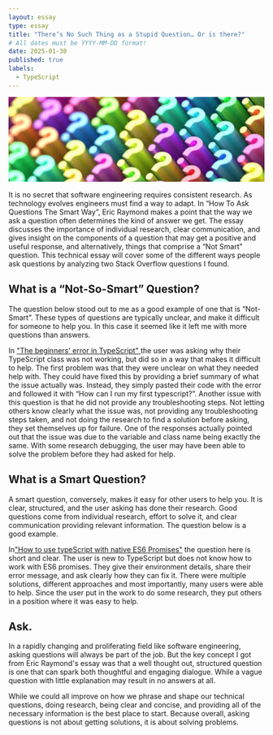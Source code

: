 ```yaml
---
layout: essay
type: essay
title: "There’s No Such Thing as a Stupid Question… Or is there?"
# All dates must be YYYY-MM-DD format!
date: 2025-01-30
published: true
labels:
  - TypeScript
---
```

<div style="text-align: center;">
<img width="1200px" class="rounded float-start pe-4" src="../img/question.jpeg">
</div>

It is no secret that software engineering requires consistent research. As technology evolves engineers must find a way to adapt. In “How To Ask Questions The Smart Way”, Eric Raymond makes a point that the way we ask a question often determines the kind of answer we get. The essay discusses the importance of individual research, clear communication, and gives insight on the components of a question that may get a positive and useful response, and alternatively, things that comprise a “Not Smart” question. This technical essay will cover some of the different ways people ask questions by analyzing two Stack Overflow questions I found.

## What is a “Not-So-Smart” Question?
The question below stood out to me as a good example of one that is “Not-Smart”. These types of questions are typically unclear, and make it difficult for someone to help you. In this case it seemed like it left me with more questions than answers.

In ["The beginners' error in TypeScript"
](https://stackoverflow.com/questions/47630677/the-beginners-error-in-typescript) the user was asking why their TypeScript class was not working, but did so in a way that makes it difficult to help. The first problem was that they were unclear on what they needed help with. They could have fixed this by providing a brief summary of what the issue actually was. Instead, they simply pasted their code with the error and followed it with “How can I run my first typescript?”. Another issue with this question is that he did not provide any troubleshooting steps. Not letting others know clearly what the issue was, not providing any troubleshooting steps taken, and not doing the research to find a solution before asking, they set themselves up for failure. One of the responses actually pointed out that the issue was due to the variable and class name being exactly the same. With some research debugging, the user may have been able to solve the problem before they had asked for help.

## What is a Smart Question?
A smart question, conversely, makes it easy for other users to help you. It is clear, structured, and the user asking has done their research. Good questions come from individual research, effort to solve it, and clear communication providing relevant information. The question below is a good example.

In["How to use typeScript with native ES6 Promises"](https://stackoverflow.com/questions/27573365/how-to-use-typescript-with-native-es6-promises) the question here is short and clear. The user is new to TypeScript but does not know how to work with ES6 promises. They give their environment details, share their error message, and ask clearly how they can fix it. There were multiple solutions, different approaches and most importantly, many users were able to help. Since the user put in the work to do some research, they put others in a position where it was easy to help.

## Ask.
In a rapidly changing and proliferating field like software engineering, asking questions will always be part of the job. But the key concept I got from Eric Raymond's essay was that a well thought out, structured question is one that can spark both thoughtful and engaging dialogue. While a vague question with little explanation may result in no answers at all.

While we could all improve on how we phrase and shape our technical questions, doing research, being clear and concise, and providing all of the necessary information is the best place to start. Because overall, asking questions is not about getting solutions, it is about solving problems.


